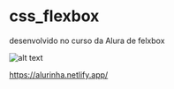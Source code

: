 # css_flexbox
desenvolvido no curso da Alura de felxbox




![alt text](https://github.com/[CesarSturmer]/[css_flexbox]/blob/[master]/alurinha-layout-desktop.png?raw=true)





https://alurinha.netlify.app/
